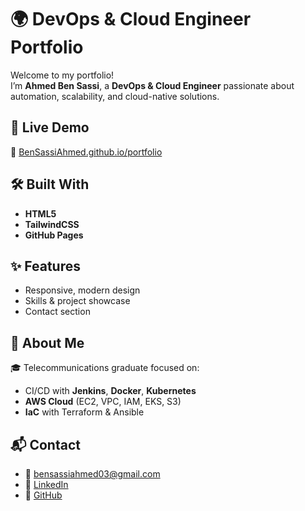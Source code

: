 # 🌍 DevOps & Cloud Engineer Portfolio

Welcome to my portfolio!  
I’m **Ahmed Ben Sassi**, a **DevOps & Cloud Engineer** passionate about automation, scalability, and cloud-native solutions.

## 🚀 Live Demo
🔗 [BenSassiAhmed.github.io/portfolio](https://BenSassiAhmed.github.io/portfolio)

## 🛠️ Built With
- **HTML5**
- **TailwindCSS**
- **GitHub Pages**

## ✨ Features
- Responsive, modern design  
- Skills & project showcase  
- Contact section  

## 💼 About Me
🎓 Telecommunications graduate focused on:
- CI/CD with **Jenkins**, **Docker**, **Kubernetes**  
- **AWS Cloud** (EC2, VPC, IAM, EKS, S3)  
- **IaC** with Terraform & Ansible  

## 📬 Contact
- 📧 [bensassiahmed03@gmail.com](mailto:bensassiahmed03@gmail.com)  
- 💼 [LinkedIn](https://www.linkedin.com/in/ben-sassi-ahmed-44a5701b0/)  
- 🐙 [GitHub](https://github.com/BenSassiAhmed)
